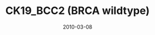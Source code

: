 ---
title: CK19_BCC2 (BRCA wildtype)
image: https://www.cycif.org/assets/img/gray-2023/CK19_BCC2.jpg
date: 2010-03-08
minerva_link: https://s3.amazonaws.com/www.cycif.org/110-Komen_BRCA/CK19_BCC2/index.html
info_link: null
show_page_link: false
tags:
    - Gray
    - BRCA

---